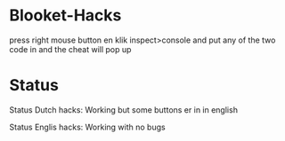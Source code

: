 # Blooket-Hacks
press right mouse button en klik inspect>console and put any of the two code in and the cheat will pop up




# Status
Status Dutch hacks: Working but some buttons er in in english

Status Englis hacks: Working with no bugs
